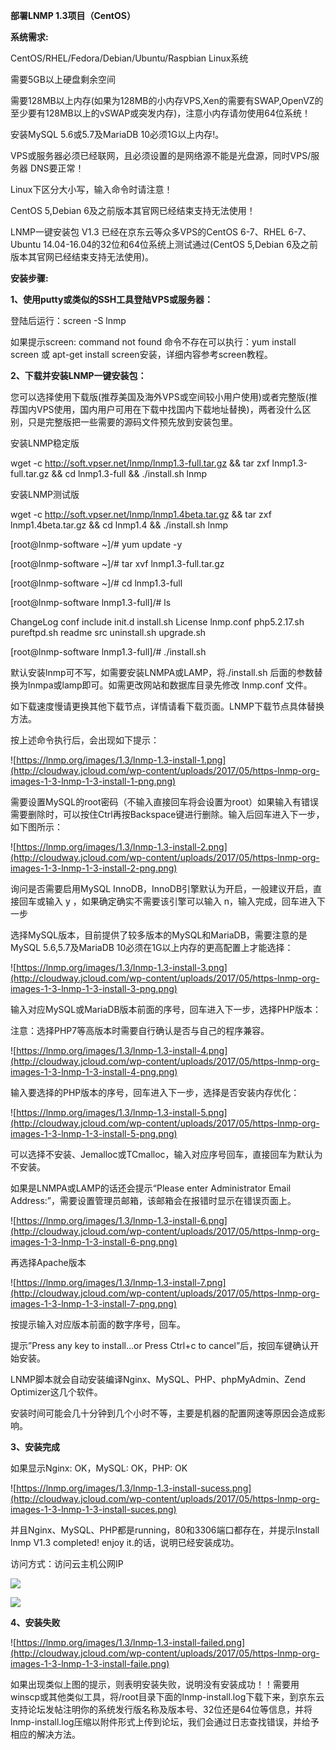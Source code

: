 **部署LNMP 1.3项目（CentOS）**

**系统需求:**

CentOS/RHEL/Fedora/Debian/Ubuntu/Raspbian Linux系统

需要5GB以上硬盘剩余空间

需要128MB以上内存(如果为128MB的小内存VPS,Xen的需要有SWAP,OpenVZ的至少要有128MB以上的vSWAP或突发内存)，注意小内存请勿使用64位系统！

安装MySQL 5.6或5.7及MariaDB 10必须1G以上内存!。

VPS或服务器必须已经联网，且必须设置的是网络源不能是光盘源，同时VPS/服务器 DNS要正常！

Linux下区分大小写，输入命令时请注意！

CentOS 5,Debian 6及之前版本其官网已经结束支持无法使用！

LNMP一键安装包 V1.3 已经在京东云等众多VPS的CentOS 6-7、RHEL 6-7、Ubuntu 14.04-16.04的32位和64位系统上测试通过(CentOS 5,Debian 6及之前版本其官网已经结束支持无法使用)。

**安装步骤:**

**1、使用putty或类似的SSH工具登陆VPS或服务器：**

登陆后运行：screen -S lnmp

如果提示screen: command not found 命令不存在可以执行：yum install screen 或 apt-get install screen安装，详细内容参考screen教程。

**2、下载并安装LNMP一键安装包：**

您可以选择使用下载版(推荐美国及海外VPS或空间较小用户使用)或者完整版(推荐国内VPS使用，国内用户可用在下载中找国内下载地址替换)，两者没什么区别，只是完整版把一些需要的源码文件预先放到安装包里。

安装LNMP稳定版

wget -c http://soft.vpser.net/lnmp/lnmp1.3-full.tar.gz && tar zxf lnmp1.3-full.tar.gz && cd lnmp1.3-full && ./install.sh lnmp

安装LNMP测试版

wget -c http://soft.vpser.net/lnmp/lnmp1.4beta.tar.gz && tar zxf lnmp1.4beta.tar.gz && cd lnmp1.4 && ./install.sh lnmp

[root@lnmp-software ~]/# yum update -y

[root@lnmp-software ~]/# tar xvf lnmp1.3-full.tar.gz

[root@lnmp-software ~]/# cd lnmp1.3-full

[root@lnmp-software lnmp1.3-full]/# ls

ChangeLog conf include init.d install.sh License lnmp.conf php5.2.17.sh pureftpd.sh readme src uninstall.sh upgrade.sh

[root@lnmp-software lnmp1.3-full]/# ./install.sh

默认安装lnmp可不写，如需要安装LNMPA或LAMP，将./install.sh 后面的参数替换为lnmpa或lamp即可。如需更改网站和数据库目录先修改 lnmp.conf 文件。

如下载速度慢请更换其他下载节点，详情请看下载页面。LNMP下载节点具体替换方法。

按上述命令执行后，会出现如下提示：

![https://lnmp.org/images/1.3/lnmp-1.3-install-1.png](http://cloudway.jcloud.com/wp-content/uploads/2017/05/https-lnmp-org-images-1-3-lnmp-1-3-install-1-png.png)

需要设置MySQL的root密码（不输入直接回车将会设置为root）如果输入有错误需要删除时，可以按住Ctrl再按Backspace键进行删除。输入后回车进入下一步，如下图所示：

![https://lnmp.org/images/1.3/lnmp-1.3-install-2.png](http://cloudway.jcloud.com/wp-content/uploads/2017/05/https-lnmp-org-images-1-3-lnmp-1-3-install-2-png.png)

询问是否需要启用MySQL InnoDB，InnoDB引擎默认为开启，一般建议开启，直接回车或输入 y ，如果确定确实不需要该引擎可以输入 n，输入完成，回车进入下一步

选择MySQL版本，目前提供了较多版本的MySQL和MariaDB，需要注意的是MySQL 5.6,5.7及MariaDB 10必须在1G以上内存的更高配置上才能选择：

![https://lnmp.org/images/1.3/lnmp-1.3-install-3.png](http://cloudway.jcloud.com/wp-content/uploads/2017/05/https-lnmp-org-images-1-3-lnmp-1-3-install-3-png.png)

输入对应MySQL或MariaDB版本前面的序号，回车进入下一步，选择PHP版本：

注意：选择PHP7等高版本时需要自行确认是否与自己的程序兼容。

![https://lnmp.org/images/1.3/lnmp-1.3-install-4.png](http://cloudway.jcloud.com/wp-content/uploads/2017/05/https-lnmp-org-images-1-3-lnmp-1-3-install-4-png.png)

输入要选择的PHP版本的序号，回车进入下一步，选择是否安装内存优化：

![https://lnmp.org/images/1.3/lnmp-1.3-install-5.png](http://cloudway.jcloud.com/wp-content/uploads/2017/05/https-lnmp-org-images-1-3-lnmp-1-3-install-5-png.png)

可以选择不安装、Jemalloc或TCmalloc，输入对应序号回车，直接回车为默认为不安装。

如果是LNMPA或LAMP的话还会提示“Please enter Administrator Email Address:”，需要设置管理员邮箱，该邮箱会在报错时显示在错误页面上。

![https://lnmp.org/images/1.3/lnmp-1.3-install-6.png](http://cloudway.jcloud.com/wp-content/uploads/2017/05/https-lnmp-org-images-1-3-lnmp-1-3-install-6-png.png)

再选择Apache版本

![https://lnmp.org/images/1.3/lnmp-1.3-install-7.png](http://cloudway.jcloud.com/wp-content/uploads/2017/05/https-lnmp-org-images-1-3-lnmp-1-3-install-7-png.png)

按提示输入对应版本前面的数字序号，回车。

提示”Press any key to install…or Press Ctrl+c to cancel”后，按回车键确认开始安装。

LNMP脚本就会自动安装编译Nginx、MySQL、PHP、phpMyAdmin、Zend Optimizer这几个软件。

安装时间可能会几十分钟到几个小时不等，主要是机器的配置网速等原因会造成影响。

**3、安装完成**

如果显示Nginx: OK，MySQL: OK，PHP: OK

![https://lnmp.org/images/1.3/lnmp-1.3-install-sucess.png](http://cloudway.jcloud.com/wp-content/uploads/2017/05/https-lnmp-org-images-1-3-lnmp-1-3-install-suces.png)

并且Nginx、MySQL、PHP都是running，80和3306端口都存在，并提示Install lnmp V1.3 completed! enjoy it.的话，说明已经安装成功。

访问方式：访问云主机公网IP

![](http://cloudway.jcloud.com/wp-content/uploads/2017/05/word-image-27.png)

![](http://cloudway.jcloud.com/wp-content/uploads/2017/05/word-image-28.png)

**4、安装失败**

![https://lnmp.org/images/1.3/lnmp-1.3-install-failed.png](http://cloudway.jcloud.com/wp-content/uploads/2017/05/https-lnmp-org-images-1-3-lnmp-1-3-install-faile.png)

如果出现类似上图的提示，则表明安装失败，说明没有安装成功！！需要用winscp或其他类似工具，将/root目录下面的lnmp-install.log下载下来，到京东云支持论坛发帖注明你的系统发行版名称及版本号、32位还是64位等信息，并将lnmp-install.log压缩以附件形式上传到论坛，我们会通过日志查找错误，并给予相应的解决方法。